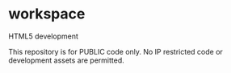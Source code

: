 workspace
=========

HTML5 development

This repository is for PUBLIC code only. No IP restricted code or development assets are permitted.
